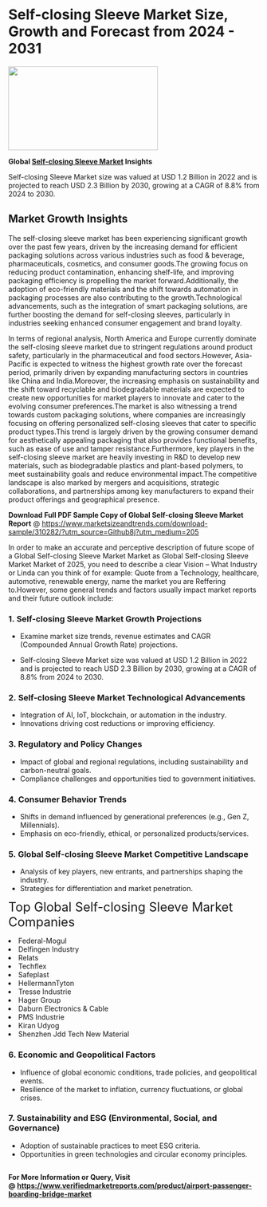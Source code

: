 <H1>Self-closing Sleeve Market Size, Growth and Forecast from 2024 - 2031</H1><img class="aligncenter size-medium wp-image-584254" src="https://thirdeyenews.in/wp-content/uploads/2024/09/Global-Market-Research-300x168.jpeg" alt="" width="300" height="168" /><p><strong>Global&nbsp;<a href="https://www.marketsizeandtrends.com/download-sample/310282/?utm_source=Github8j?utm_medium=205">Self-closing Sleeve Market</a> Insights</strong></p><p>Self-closing Sleeve Market size was valued at USD 1.2 Billion in 2022 and is projected to reach USD 2.3 Billion by 2030, growing at a CAGR of 8.8% from 2024 to 2030.</p><p><h2>Market Growth Insights</h2> <p>The self-closing sleeve market has been experiencing significant growth over the past few years, driven by the increasing demand for efficient packaging solutions across various industries such as food & beverage, pharmaceuticals, cosmetics, and consumer goods.The growing focus on reducing product contamination, enhancing shelf-life, and improving packaging efficiency is propelling the market forward.Additionally, the adoption of eco-friendly materials and the shift towards automation in packaging processes are also contributing to the growth.Technological advancements, such as the integration of smart packaging solutions, are further boosting the demand for self-closing sleeves, particularly in industries seeking enhanced consumer engagement and brand loyalty.</p> <p>In terms of regional analysis, North America and Europe currently dominate the self-closing sleeve market due to stringent regulations around product safety, particularly in the pharmaceutical and food sectors.However, Asia-Pacific is expected to witness the highest growth rate over the forecast period, primarily driven by expanding manufacturing sectors in countries like China and India.Moreover, the increasing emphasis on sustainability and the shift toward recyclable and biodegradable materials are expected to create new opportunities for market players to innovate and cater to the evolving consumer preferences.The market is also witnessing a trend towards custom packaging solutions, where companies are increasingly focusing on offering personalized self-closing sleeves that cater to specific product types.This trend is largely driven by the growing consumer demand for aesthetically appealing packaging that also provides functional benefits, such as ease of use and tamper resistance.Furthermore, key players in the self-closing sleeve market are heavily investing in R&D to develop new materials, such as biodegradable plastics and plant-based polymers, to meet sustainability goals and reduce environmental impact.The competitive landscape is also marked by mergers and acquisitions, strategic collaborations, and partnerships among key manufacturers to expand their product offerings and geographical presence.</p> <p><span class=""><strong>Download Full PDF Sample Copy of Global Self-closing Sleeve Market Report</strong> @ <a href="https://www.marketsizeandtrends.com/download-sample/310282/?utm_source=Github8j?utm_medium=205" target="_blank">https://www.marketsizeandtrends.com/download-sample/310282/?utm_source=Github8j?utm_medium=205</a></span></p><p>In order to make an accurate and perceptive description of future scope of a Global&nbsp;Self-closing Sleeve Market Market as Global&nbsp;Self-closing Sleeve Market Market of 2025, you need to describe a clear Vision &ndash; What Industry or Linda can you think of for example: Quote from a Technology, healthcare, automotive, renewable energy, name the market you are Reffering to.However, some general trends and factors usually impact market reports and their future outlook include:</p><h3>1.&nbsp;<strong>Self-closing Sleeve Market Growth Projections</strong></h3><ul><li>Examine market size trends, revenue estimates and CAGR (Compounded Annual Growth Rate) projections.</li><li><p>Self-closing Sleeve Market size was valued at USD 1.2 Billion in 2022 and is projected to reach USD 2.3 Billion by 2030, growing at a CAGR of 8.8% from 2024 to 2030.</p></li></ul><h3>2.&nbsp;<strong>Self-closing Sleeve Market Technological Advancements</strong></h3><ul><li>Integration of AI, IoT, blockchain, or automation in the industry.</li><li>Innovations driving cost reductions or improving efficiency.</li></ul><h3>3.&nbsp;<strong>Regulatory and Policy Changes</strong></h3><ul><li>Impact of global and regional regulations, including sustainability and carbon-neutral goals.</li><li>Compliance challenges and opportunities tied to government initiatives.</li></ul><h3>4.&nbsp;<strong>Consumer Behavior Trends</strong></h3><ul><li>Shifts in demand influenced by generational preferences (e.g., Gen Z, Millennials).</li><li>Emphasis on eco-friendly, ethical, or personalized products/services.</li></ul><h3>5.&nbsp;<strong>Global Self-closing Sleeve Market Competitive Landscape</strong></h3><ul><li>Analysis of key players, new entrants, and partnerships shaping the industry.</li><li>Strategies for differentiation and market penetration.</li></ul><p data-pm-slice="1 1 []"><span style="color: inherit; font-family: inherit; font-size: 25px;">Top Global Self-closing Sleeve Market Companies</span></p><div class="" data-test-id=""><p><li>Federal-Mogul</li><li> Delfingen Industry</li><li> Relats</li><li> Techflex</li><li> Safeplast</li><li> HellermannTyton</li><li> Tresse Industrie</li><li> Hager Group</li><li> Daburn Electronics & Cable</li><li> PMS Industrie</li><li> Kiran Udyog</li><li> Shenzhen Jdd Tech New Material</li></p></div><h3>6.&nbsp;<strong>Economic and Geopolitical Factors</strong></h3><ul><li>Influence of global economic conditions, trade policies, and geopolitical events.</li><li>Resilience of the market to inflation, currency fluctuations, or global crises.</li></ul><h3>7.&nbsp;<strong>Sustainability and ESG (Environmental, Social, and Governance)</strong></h3><ul><li>Adoption of sustainable practices to meet ESG criteria.</li><li>Opportunities in green technologies and circular economy principles.</li></ul><h2><strong style="font-size: 14px;">For More Information or Query, Visit @&nbsp;</strong><a style="background-color: #ffffff; font-size: 14px;" href="https://www.marketsizeandtrends.com/report/self-closing-sleeve-market/" target="_blank">https://www.verifiedmarketreports.com/product/airport-passenger-boarding-bridge-market</a></h2>
